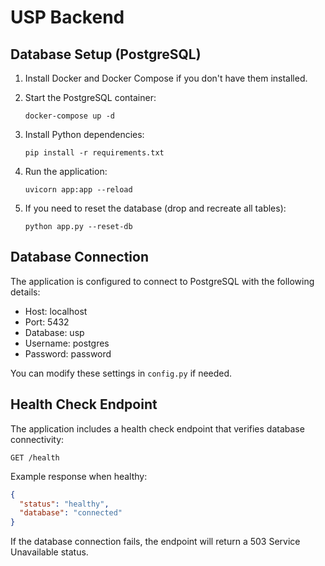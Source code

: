 # USP Backend

## Database Setup (PostgreSQL)

1. Install Docker and Docker Compose if you don't have them installed.

2. Start the PostgreSQL container:
   ```
   docker-compose up -d
   ```

3. Install Python dependencies:
   ```
   pip install -r requirements.txt
   ```

4. Run the application:
   ```
   uvicorn app:app --reload
   ```

5. If you need to reset the database (drop and recreate all tables):
   ```
   python app.py --reset-db
   ```

## Database Connection

The application is configured to connect to PostgreSQL with the following details:
- Host: localhost
- Port: 5432
- Database: usp
- Username: postgres
- Password: password

You can modify these settings in `config.py` if needed.

## Health Check Endpoint

The application includes a health check endpoint that verifies database connectivity:

```
GET /health
```

Example response when healthy:
```json
{
  "status": "healthy",
  "database": "connected"
}
```

If the database connection fails, the endpoint will return a 503 Service Unavailable status. 